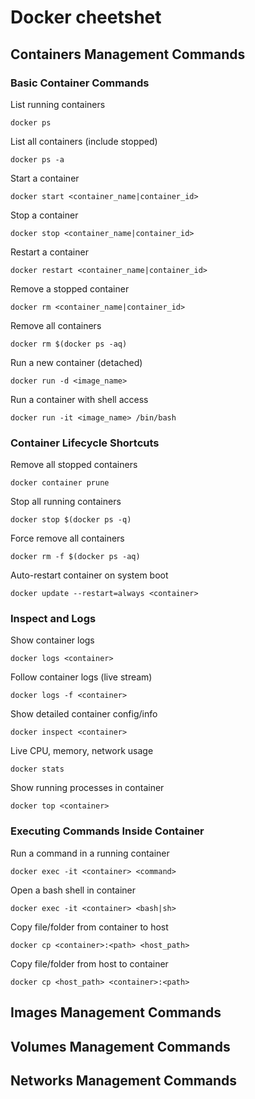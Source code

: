 # Docker cheetshet

## Containers Management Commands

### Basic Container Commands

List running containers
```shell
docker ps
```

List all containers (include stopped)	
```shell
docker ps -a
```

Start a container
```shell
docker start <container_name|container_id>
```

Stop a container
```shell
docker stop <container_name|container_id>
```

Restart a container
```shell
docker restart <container_name|container_id>
```

Remove a stopped container
```shell
docker rm <container_name|container_id>
```

Remove all containers
```shell
docker rm $(docker ps -aq)
```

Run a new container (detached)
```shell
docker run -d <image_name>
```

Run a container with shell access
```shell
docker run -it <image_name> /bin/bash
```

### Container Lifecycle Shortcuts

Remove all stopped containers
```shell
docker container prune
```

Stop all running containers
```shell
docker stop $(docker ps -q)
```

Force remove all containers
```shell
docker rm -f $(docker ps -aq)
```

Auto-restart container on system boot
```shell
docker update --restart=always <container>
```

### Inspect and Logs

Show container logs
```shell
docker logs <container>
```

Follow container logs (live stream)
```shell
docker logs -f <container>
```

Show detailed container config/info
```shell
docker inspect <container>
```

Live CPU, memory, network usage
```shell
docker stats
```

Show running processes in container
```shell
docker top <container>
```

### Executing Commands Inside Container

Run a command in a running container
```shell
docker exec -it <container> <command>
```

Open a bash shell in container
```shell
docker exec -it <container> <bash|sh>
```

Copy file/folder from container to host
```shell
docker cp <container>:<path> <host_path>
```

Copy file/folder from host to container
```shell
docker cp <host_path> <container>:<path>
```

## Images Management Commands

## Volumes Management Commands

## Networks Management Commands
